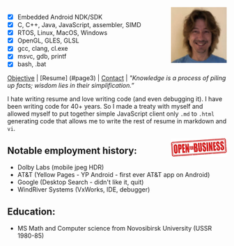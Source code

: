 <img align="right" width="128" height="128" src="leo.jpg">


 - [x] Embedded Android NDK/SDK
 - [x] C, C++, Java, JavaScript, assembler, SIMD
 - [x] RTOS, Linux, MacOS, Windows
 - [x] OpenGL, GLES, GLSL
 - [x] gcc, clang, cl.exe 
 - [x] msvc, gdb, printf
 - [x] bash, .bat

[Objective](#page2) | [Resume] (#page3) | [Contact](mailto:leo.kuznetsov@gmail.com) | *"Knowledge is a process of piling up facts; wisdom lies in their simplification.”*

I hate writing resume and love writing code (and even debugging it).
I have been writing code for 40+ years.
So I made a treaty with myself and allowed myself to put together simple 
JavaScript client only `.md` to `.html` generating code that allows me to write
the rest of resume in markdown and `vi`.

<img align="right" width="128" height="43" src="open-for-business.png">

Notable employment history:
---

 * Dolby Labs (mobile jpeg HDR)
 * AT&T (Yellow Pages - YP Android - first ever AT&T app on Android)
 * Google (Desktop Search - didn't like it, quit)
 * WindRiver Systems (VxWorks, IDE, debugger)

Education:
---
 * MS Math and Computer science from Novosibirsk University (USSR 1980-85)